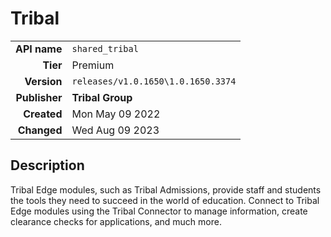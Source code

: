# Tribal
| | |
|-:|-|
|**API name**|`shared_tribal`|
|**Tier**|Premium|
|**Version**|`releases/v1.0.1650\1.0.1650.3374`|
|**Publisher**|**Tribal Group**|
|**Created**|Mon May 09 2022|
|**Changed**|Wed Aug 09 2023|

## Description
Tribal Edge modules, such as Tribal Admissions, provide staff and students the tools they need to succeed in the world of education. Connect to Tribal Edge modules using the Tribal Connector to manage information, create clearance checks for applications, and much more.
